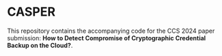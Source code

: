 # CASPER

This repository contains the accompanying  code for the CCS 2024 paper submission: **How to Detect Compromise of Cryptographic Credential Backup on the Cloud?**.
